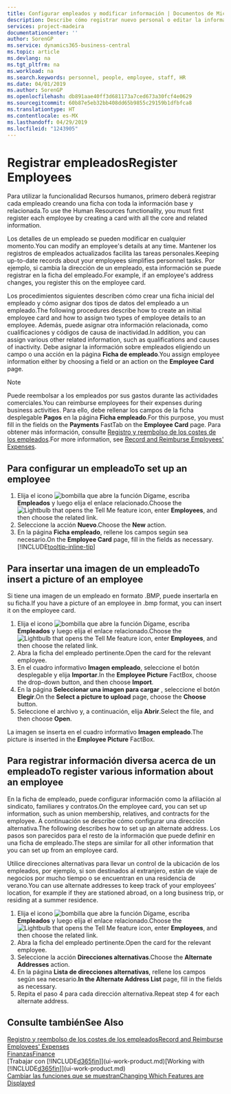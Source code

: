 ```yaml
---
title: Configurar empleados y modificar información | Documentos de Microsoft
description: Describe cómo registrar nuevo personal o editar la información del personal existente.
services: project-madeira
documentationcenter: ''
author: SorenGP
ms.service: dynamics365-business-central
ms.topic: article
ms.devlang: na
ms.tgt_pltfrm: na
ms.workload: na
ms.search.keywords: personnel, people, employee, staff, HR
ms.date: 04/01/2019
ms.author: SorenGP
ms.openlocfilehash: db891aae40ff3d681173a7ced673a30fcf4e0629
ms.sourcegitcommit: 60b87e5eb32bb408dd65b9855c29159b1dfbfca8
ms.translationtype: HT
ms.contentlocale: es-MX
ms.lasthandoff: 04/29/2019
ms.locfileid: "1243905"
---
```

# <a name="register-employees"></a><span data-ttu-id="7ea19-103">Registrar empleados</span><span class="sxs-lookup"><span data-stu-id="7ea19-103">Register Employees</span></span>
<span data-ttu-id="7ea19-104">Para utilizar la funcionalidad Recursos humanos, primero deberá registrar cada empleado creando una ficha con toda la información base y relacionada.</span><span class="sxs-lookup"><span data-stu-id="7ea19-104">To use the Human Resources functionality, you must first register each employee by creating a card with all the core and related information.</span></span>

<span data-ttu-id="7ea19-105">Los detalles de un empleado se pueden modificar en cualquier momento.</span><span class="sxs-lookup"><span data-stu-id="7ea19-105">You can modify an employee's details at any time.</span></span> <span data-ttu-id="7ea19-106">Mantener los registros de empleados actualizados facilita las tareas personales.</span><span class="sxs-lookup"><span data-stu-id="7ea19-106">Keeping up-to-date records about your employees simplifies personnel tasks.</span></span> <span data-ttu-id="7ea19-107">Por ejemplo, si cambia la dirección de un empleado, esta información se puede registrar en la ficha del empleado.</span><span class="sxs-lookup"><span data-stu-id="7ea19-107">For example, if an employee's address changes, you register this on the employee card.</span></span>

<span data-ttu-id="7ea19-108">Los procedimientos siguientes describen cómo crear una ficha inicial del empleado y cómo asignar dos tipos de datos del empleado a un empleado.</span><span class="sxs-lookup"><span data-stu-id="7ea19-108">The following procedures describe how to create an initial employee card and how to assign two types of employee details to an employee.</span></span> <span data-ttu-id="7ea19-109">Además, puede asignar otra información relacionada, como cualificaciones y códigos de causa de inactividad.</span><span class="sxs-lookup"><span data-stu-id="7ea19-109">In addition, you can assign various other related information, such as qualifications and causes of inactivity.</span></span> <span data-ttu-id="7ea19-110">Debe asignar la información sobre empleados eligiendo un campo o una acción en la página **Ficha de empleado**.</span><span class="sxs-lookup"><span data-stu-id="7ea19-110">You assign employee information either by choosing a field or an action on the **Employee Card** page.</span></span>

> [!NOTE]  
> <span data-ttu-id="7ea19-111">Puede reembolsar a los empleados por sus gastos durante las actividades comerciales.</span><span class="sxs-lookup"><span data-stu-id="7ea19-111">You can reimburse employees for their expenses during business activities.</span></span> <span data-ttu-id="7ea19-112">Para ello, debe rellenar los campos de la ficha desplegable **Pagos** en la página **Ficha empleado**.</span><span class="sxs-lookup"><span data-stu-id="7ea19-112">For this purpose, you must fill in the fields on the **Payments** FastTab on the **Employee Card** page.</span></span> <span data-ttu-id="7ea19-113">Para obtener más información, consulte [Registro y reembolso de los costes de los empleados](finance-how-record-reimburse-employee-expenses.md).</span><span class="sxs-lookup"><span data-stu-id="7ea19-113">For more information, see [Record and Reimburse Employees' Expenses](finance-how-record-reimburse-employee-expenses.md).</span></span>

## <a name="to-set-up-an-employee"></a><span data-ttu-id="7ea19-114">Para configurar un empleado</span><span class="sxs-lookup"><span data-stu-id="7ea19-114">To set up an employee</span></span>
1. <span data-ttu-id="7ea19-115">Elija el icono ![bombilla que abre la función Dígame](media/ui-search/search_small.png "Dígame que desea hacer"), escriba **Empleados** y luego elija el enlace relacionado.</span><span class="sxs-lookup"><span data-stu-id="7ea19-115">Choose the ![Lightbulb that opens the Tell Me feature](media/ui-search/search_small.png "Tell me what you want to do") icon, enter **Employees**, and then choose the related link.</span></span>
2. <span data-ttu-id="7ea19-116">Seleccione la acción **Nuevo**.</span><span class="sxs-lookup"><span data-stu-id="7ea19-116">Choose the **New** action.</span></span>
3. <span data-ttu-id="7ea19-117">En la página **Ficha empleado**, rellene los campos según sea necesario.</span><span class="sxs-lookup"><span data-stu-id="7ea19-117">On the **Employee Card** page, fill in the fields as necessary.</span></span> [!INCLUDE[tooltip-inline-tip](includes/tooltip-inline-tip_md.md)]

## <a name="to-insert-a-picture-of-an-employee"></a><span data-ttu-id="7ea19-118">Para insertar una imagen de un empleado</span><span class="sxs-lookup"><span data-stu-id="7ea19-118">To insert a picture of an employee</span></span>
<span data-ttu-id="7ea19-119">Si tiene una imagen de un empleado en formato .BMP, puede insertarla en su ficha.</span><span class="sxs-lookup"><span data-stu-id="7ea19-119">If you have a picture of an employee in .bmp format, you can insert it on the employee card.</span></span>

1. <span data-ttu-id="7ea19-120">Elija el icono ![bombilla que abre la función Dígame](media/ui-search/search_small.png "Dígame que desea hacer"), escriba **Empleados** y luego elija el enlace relacionado.</span><span class="sxs-lookup"><span data-stu-id="7ea19-120">Choose the ![Lightbulb that opens the Tell Me feature](media/ui-search/search_small.png "Tell me what you want to do") icon, enter **Employees**, and then choose the related link.</span></span>
2. <span data-ttu-id="7ea19-121">Abra la ficha del empleado pertinente.</span><span class="sxs-lookup"><span data-stu-id="7ea19-121">Open the card for the relevant employee.</span></span>
3. <span data-ttu-id="7ea19-122">En el cuadro informativo **Imagen empleado**, seleccione el botón desplegable y elija **Importar**.</span><span class="sxs-lookup"><span data-stu-id="7ea19-122">In the **Employee Picture** FactBox, choose the drop-down button, and then choose **Import**.</span></span>
4. <span data-ttu-id="7ea19-123">En la página **Seleccionar una imagen para cargar** , seleccione el botón **Elegir**.</span><span class="sxs-lookup"><span data-stu-id="7ea19-123">On the **Select a picture to upload** page, choose the **Choose** button.</span></span>
5. <span data-ttu-id="7ea19-124">Seleccione el archivo y, a continuación, elija **Abrir**.</span><span class="sxs-lookup"><span data-stu-id="7ea19-124">Select the file, and then choose **Open**.</span></span>

<span data-ttu-id="7ea19-125">La imagen se inserta en el cuadro informativo **Imagen empleado**.</span><span class="sxs-lookup"><span data-stu-id="7ea19-125">The picture is inserted in the **Employee Picture** FactBox.</span></span>

## <a name="to-register-various-information-about-an-employee"></a><span data-ttu-id="7ea19-126">Para registrar información diversa acerca de un empleado</span><span class="sxs-lookup"><span data-stu-id="7ea19-126">To register various information about an employee</span></span>
<span data-ttu-id="7ea19-127">En la ficha de empleado, puede configurar información como la afiliación al sindicato, familiares y contratos.</span><span class="sxs-lookup"><span data-stu-id="7ea19-127">On the employee card, you can set up information, such as union membership, relatives, and contracts for the employee.</span></span> <span data-ttu-id="7ea19-128">A continuación se describe cómo configurar una dirección alternativa.</span><span class="sxs-lookup"><span data-stu-id="7ea19-128">The following describes how to set up an alternate address.</span></span> <span data-ttu-id="7ea19-129">Los pasos son parecidos para el resto de la información que puede definir en una ficha de empleado.</span><span class="sxs-lookup"><span data-stu-id="7ea19-129">The steps are similar for all other information that you can set up from an employee card.</span></span>

<span data-ttu-id="7ea19-130">Utilice direcciones alternativas para llevar un control de la ubicación de los empleados, por ejemplo, si son destinados al extranjero, están de viaje de negocios por mucho tiempo o se encuentran en una residencia de verano.</span><span class="sxs-lookup"><span data-stu-id="7ea19-130">You can use alternate addresses to keep track of your employees’ location, for example if they are stationed abroad, on a long business trip, or residing at a summer residence.</span></span>

1. <span data-ttu-id="7ea19-131">Elija el icono ![bombilla que abre la función Dígame](media/ui-search/search_small.png "Dígame que desea hacer"), escriba **Empleados** y luego elija el enlace relacionado.</span><span class="sxs-lookup"><span data-stu-id="7ea19-131">Choose the ![Lightbulb that opens the Tell Me feature](media/ui-search/search_small.png "Tell me what you want to do") icon, enter **Employees**, and then choose the related link.</span></span>
2. <span data-ttu-id="7ea19-132">Abra la ficha del empleado pertinente.</span><span class="sxs-lookup"><span data-stu-id="7ea19-132">Open the card for the relevant employee.</span></span>
3. <span data-ttu-id="7ea19-133">Seleccione la acción **Direcciones alternativas**.</span><span class="sxs-lookup"><span data-stu-id="7ea19-133">Choose the **Alternate Addresses** action.</span></span>
4. <span data-ttu-id="7ea19-134">En la página **Lista de direcciones alternativas**, rellene los campos según sea necesario.</span><span class="sxs-lookup"><span data-stu-id="7ea19-134">**In the Alternate Address List** page, fill in the fields as necessary.</span></span>
5. <span data-ttu-id="7ea19-135">Repita el paso 4 para cada dirección alternativa.</span><span class="sxs-lookup"><span data-stu-id="7ea19-135">Repeat step 4 for each alternate address.</span></span>

## <a name="see-also"></a><span data-ttu-id="7ea19-136">Consulte también</span><span class="sxs-lookup"><span data-stu-id="7ea19-136">See Also</span></span>
[<span data-ttu-id="7ea19-137">Registro y reembolso de los costes de los empleados</span><span class="sxs-lookup"><span data-stu-id="7ea19-137">Record and Reimburse Employees' Expenses</span></span>](finance-how-record-reimburse-employee-expenses.md)  
[<span data-ttu-id="7ea19-138">Finanzas</span><span class="sxs-lookup"><span data-stu-id="7ea19-138">Finance</span></span>](finance.md)  
<span data-ttu-id="7ea19-139">[Trabajar con [!INCLUDE[d365fin](includes/d365fin_md.md)]](ui-work-product.md)</span><span class="sxs-lookup"><span data-stu-id="7ea19-139">[Working with [!INCLUDE[d365fin](includes/d365fin_md.md)]](ui-work-product.md)</span></span>  
[<span data-ttu-id="7ea19-140">Cambiar las funciones que se muestran</span><span class="sxs-lookup"><span data-stu-id="7ea19-140">Changing Which Features are Displayed</span></span>](ui-experiences.md)
